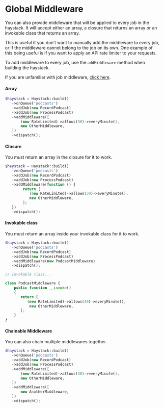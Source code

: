 # Global Middleware

You can also provide middleware that will be applied to every job in the haystack. It will accept either an array, a closure that returns an array or an invokable class that returns an array.&#x20;

This is useful if you don’t want to manually add the middleware to every job, or if the middleware cannot belong to the job on its own. One example of this being useful is if you want to apply an API rate limiter to your requests.&#x20;

To add middleware to every job, use the `addMiddleware` method when building the haystack.

If you are unfamiliar with job middleware, [click here](https://laravel.com/docs/queues#job-middleware).

#### Array

```php
$haystack = Haystack::build()
   ->onQueue('podcasts')
   ->addJob(new RecordPodcast) 
   ->addJob(new ProcessPodcast)
   ->addMiddleware([
       (new RateLimited)->allows(30)->everyMinute(),
       new OtherMiddleware,
   ])
   ->dispatch();
```

#### Closure

You must return an array in the closure for it to work.

```php
$haystack = Haystack::build()
   ->onQueue('podcasts')
   ->addJob(new RecordPodcast) 
   ->addJob(new ProcessPodcast)
   ->addMiddleware(function () {
        return [
           (new RateLimited)->allows(30)->everyMinute(),
           new OtherMiddleware,
        ];
   })
   ->dispatch();
```

#### Invokable class

You must return an array inside your invokable class for it to work.

```php
$haystack = Haystack::build()
   ->onQueue('podcasts')
   ->addJob(new RecordPodcast) 
   ->addJob(new ProcessPodcast)
   ->addMiddleware(new PodcastMiddleware)
   ->dispatch();

// Invokable class...

class PodcastMiddleware {
    public function __invoke()
    {
       return [
          (new RateLimited)->allows(30)->everyMinute(),
           new OtherMiddleware,
       ];
    }
}
```

#### Chainable Middleware

You can also chain multiple middlewares together.

```php
$haystack = Haystack::build()
   ->onQueue('podcasts')
   ->addJob(new RecordPodcast) 
   ->addJob(new ProcessPodcast)
   ->addMiddleware([
       (new RateLimited)->allows(30)->everyMinute(),
       new OtherMiddleware,
   ])
   ->addMiddleware([
       new AnotherMiddleware,
   ])
   ->dispatch();
```
